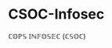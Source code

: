 # CSOC-Infosec

ℂ𝕆ℙ𝕊 𝕀ℕ𝔽𝕆𝕊𝔼ℂ (ℂ𝕊𝕆ℂ)

<div class="meta_for_parser tablespecs magnet:?xt=urn:btih:003786888a2100db8d6b640313acc259f1f1b68b&xt=urn:btmh:1220aa2a71fd060e5f936c3b6c2d3c59a34691a54bce504f7dbd260097dd531cbf59&dn=May%2C%20W.J.%20-%20%5BKerrigan%20Chronicles%2001%5D%20%E2%80%A2%20Stopping%20Time&tr=udp%3A%2F%2Ftracker.opentrackr.org%3A1337%2Fannounce&tr=udp%3A%2F%2Fopen.demonii.com%3A1337%2Fannounce&tr=udp%3A%2F%2Ftracker.torrent.eu.org%3A451%2Fannounce&tr=udp%3A%2F%2Fopen.stealth.si%3A80%2Fannounce&tr=udp%3A%2F%2Fexplodie.org%3A6969%2Fannounce&tr=udp%3A%2F%2Fexodus.desync.com%3A6969%2Fannounce&tr=udp%3A%2F%2Ftracker.ololosh.space%3A6969%2Fannounce&tr=udp%3A%2F%2Ftracker-udp.gbitt.info%3A80%2Fannounce&tr=udp%3A%2F%2Fpublic.tracker.vraphim.com%3A6969%2Fannounce&tr=udp%3A%2F%2Fopentracker.io%3A6969%2Fannounce&tr=udp%3A%2F%2Fleet-tracker.moe%3A1337%2Fannounce&tr=http%3A%2F%2Fwww.torrentsnipe.info%3A2701%2Fannounce&tr=http%3A%2F%2Fwww.genesis-sp.org%3A2710%2Fannounce&tr=http%3A%2F%2Ftracker810.xyz%3A11450%2Fannounce&tr=http%3A%2F%2Ftracker.xiaoduola.xyz%3A6969%2Fannounce&tr=http%3A%2F%2Ftracker.vanitycore.co%3A6969%2Fannounce&tr=http%3A%2F%2Ftracker.sbsub.com%3A2710%2Fannounce&tr=http%3A%2F%2Ftracker.qu.ax%3A6969%2Fannounce&tr=http%3A%2F%2Ftracker.moxing.party%3A6969%2Fannounce&tr=http%3A%2F%2Ftracker.lintk.me%3A2710%2Fannounce" style="visibility:hidden">{"dataname":"environment","colvar":"varname","colval":"value"}</div>
